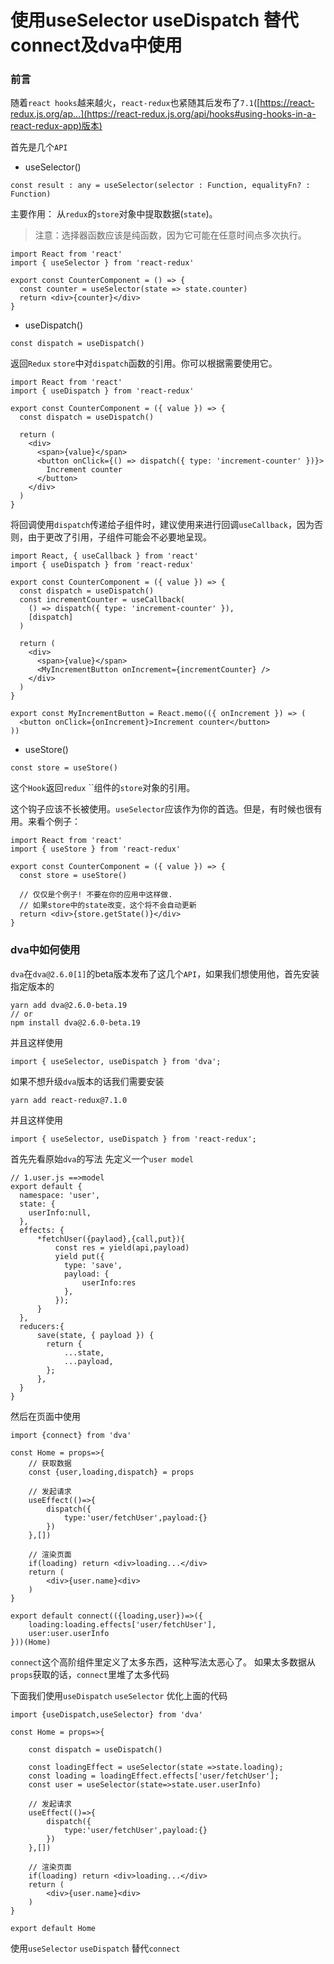 # 使用useSelector useDispatch 替代connect及dva中使用

### 前言

随着`react hooks`越来越火，`react-redux`也紧随其后发布了`7.1`([https://react-redux.js.org/ap...](https://react-redux.js.org/api/hooks#using-hooks-in-a-react-redux-app)版本)

首先是几个`API`

- useSelector()

```
const result : any = useSelector(selector : Function, equalityFn? : Function)
```

主要作用：
从`redux`的`store`对象中提取数据(`state`)。

> 注意：选择器函数应该是纯函数，因为它可能在任意时间点多次执行。

```
import React from 'react'
import { useSelector } from 'react-redux'

export const CounterComponent = () => {
  const counter = useSelector(state => state.counter)
  return <div>{counter}</div>
}
```

- useDispatch()

```
const dispatch = useDispatch()
```

返回`Redux` `store`中对`dispatch`函数的引用。你可以根据需要使用它。

```
import React from 'react'
import { useDispatch } from 'react-redux'

export const CounterComponent = ({ value }) => {
  const dispatch = useDispatch()

  return (
    <div>
      <span>{value}</span>
      <button onClick={() => dispatch({ type: 'increment-counter' })}>
        Increment counter
      </button>
    </div>
  )
}
```

将回调使用`dispatch`传递给子组件时，建议使用来进行回调`useCallback`，因为否则，由于更改了引用，子组件可能会不必要地呈现。

```
import React, { useCallback } from 'react'
import { useDispatch } from 'react-redux'

export const CounterComponent = ({ value }) => {
  const dispatch = useDispatch()
  const incrementCounter = useCallback(
    () => dispatch({ type: 'increment-counter' }),
    [dispatch]
  )

  return (
    <div>
      <span>{value}</span>
      <MyIncrementButton onIncrement={incrementCounter} />
    </div>
  )
}

export const MyIncrementButton = React.memo(({ onIncrement }) => (
  <button onClick={onIncrement}>Increment counter</button>
))
```

- useStore()

```
const store = useStore()
```

这个`Hook`返回`redux` ``组件的`store`对象的引用。

这个钩子应该不长被使用。`useSelector`应该作为你的首选。但是，有时候也很有用。来看个例子：

```
import React from 'react'
import { useStore } from 'react-redux'

export const CounterComponent = ({ value }) => {
  const store = useStore()

  // 仅仅是个例子! 不要在你的应用中这样做.
  // 如果store中的state改变，这个将不会自动更新
  return <div>{store.getState()}</div>
}
```

### dva中如何使用

`dva`在`dva@2.6.0[1]`的beta版本发布了这几个`API`，如果我们想使用他，首先安装指定版本的

```
yarn add dva@2.6.0-beta.19 
// or
npm install dva@2.6.0-beta.19
```

并且这样使用

```
import { useSelector, useDispatch } from 'dva';
```

如果不想升级`dva`版本的话我们需要安装

```
yarn add react-redux@7.1.0
```

并且这样使用

```
import { useSelector, useDispatch } from 'react-redux';
```

首先先看原始`dva`的写法
先定义一个`user model`

```
// 1.user.js ==>model
export default {
  namespace: 'user',
  state: {
    userInfo:null,
  },
  effects: {
      *fetchUser({paylaod},{call,put}){
          const res = yield(api,payload)
          yield put({
            type: 'save',
            payload: {
                userInfo:res   
            },
          });
      }
  },
  reducers:{
      save(state, { payload }) {
        return {
            ...state,
            ...payload,
        };
      },
  }
}
```

然后在页面中使用

```
import {connect} from 'dva'

const Home = props=>{
    // 获取数据
    const {user,loading,dispatch} = props
    
    // 发起请求
    useEffect(()=>{
        dispatch({
            type:'user/fetchUser',payload:{}
        })
    },[])
    
    // 渲染页面
    if(loading) return <div>loading...</div>
    return (
        <div>{user.name}<div>
    )
}

export default connect(({loading,user})=>({
    loading:loading.effects['user/fetchUser'],
    user:user.userInfo
}))(Home)
```

`connect`这个高阶组件里定义了太多东西，这种写法太恶心了。
如果太多数据从`props`获取的话，`connect`里堆了太多代码

下面我们使用`useDispatch` `useSelector` 优化上面的代码

```
import {useDispatch,useSelector} from 'dva'

const Home = props=>{
    
    const dispatch = useDispatch()
    
    const loadingEffect = useSelector(state =>state.loading);
    const loading = loadingEffect.effects['user/fetchUser'];
    const user = useSelector(state=>state.user.userInfo)
    
    // 发起请求
    useEffect(()=>{
        dispatch({
            type:'user/fetchUser',payload:{}
        })
    },[])
    
    // 渲染页面
    if(loading) return <div>loading...</div>
    return (
        <div>{user.name}<div>
    )
}

export default Home
```

使用`useSelector` `useDispatch` 替代`connect`